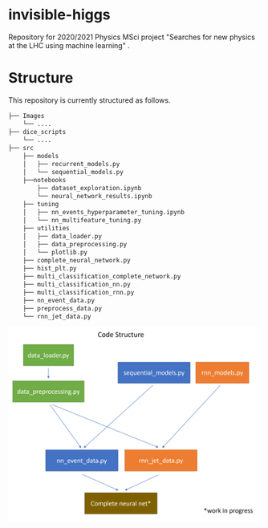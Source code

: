 # invisible-higgs
Repository for 2020/2021 Physics MSci project "Searches for new physics at the LHC using machine learning" .

# Structure
This repository is currently structured as follows.

    ├── Images
        └── ....
    ├── dice_scripts
        └── ....
    ├── src            
        ├── models   
        │   ├── recurrent_models.py
        │   └── sequential_models.py
        ├──notebooks
            ├── dataset_exploration.ipynb
            └── neural_network_results.ipynb
        ├── tuning 
        │   ├── nn_events_hyperparameter_tuning.ipynb
        │   └── nn_multifeature_tuning.py
        ├── utilities   
        │   ├── data_loader.py
        │   ├── data_preprocessing.py
        │   └── plotlib.py
        ├── complete_neural_network.py
        ├── hist_plt.py
        ├── multi_classification_complete_network.py
        ├── multi_classification_nn.py
        ├── multi_classification_rnn.py
        ├── nn_event_data.py
        ├── preprocess_data.py
        └── rnn_jet_data.py
    
<img src="./Images/code_structure_3.png" alt="drawing" width="600"/>

